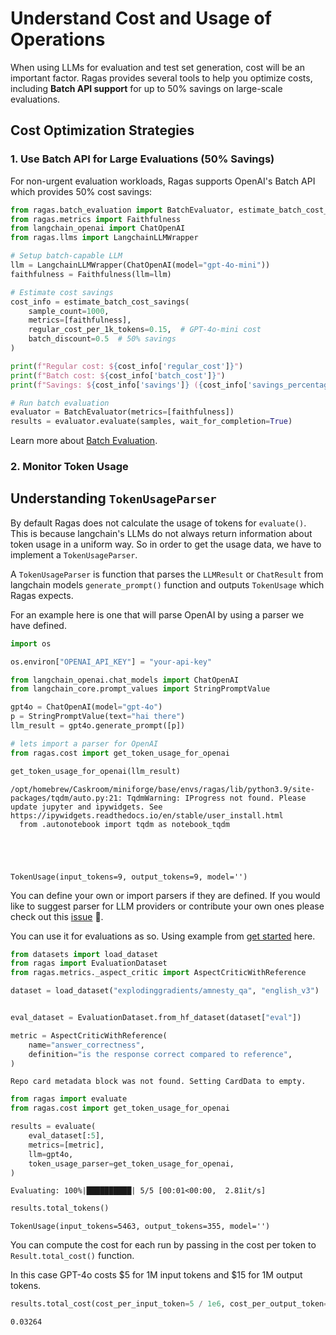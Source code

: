 # Understand Cost and Usage of Operations

When using LLMs for evaluation and test set generation, cost will be an important factor. Ragas provides several tools to help you optimize costs, including **Batch API support** for up to 50% savings on large-scale evaluations.

## Cost Optimization Strategies

### 1. Use Batch API for Large Evaluations (50% Savings)

For non-urgent evaluation workloads, Ragas supports OpenAI's Batch API which provides 50% cost savings:

```python
from ragas.batch_evaluation import BatchEvaluator, estimate_batch_cost_savings
from ragas.metrics import Faithfulness
from langchain_openai import ChatOpenAI
from ragas.llms import LangchainLLMWrapper

# Setup batch-capable LLM
llm = LangchainLLMWrapper(ChatOpenAI(model="gpt-4o-mini"))
faithfulness = Faithfulness(llm=llm)

# Estimate cost savings
cost_info = estimate_batch_cost_savings(
    sample_count=1000,
    metrics=[faithfulness],
    regular_cost_per_1k_tokens=0.15,  # GPT-4o-mini cost
    batch_discount=0.5  # 50% savings
)

print(f"Regular cost: ${cost_info['regular_cost']}")
print(f"Batch cost: ${cost_info['batch_cost']}")  
print(f"Savings: ${cost_info['savings']} ({cost_info['savings_percentage']}%)")

# Run batch evaluation
evaluator = BatchEvaluator(metrics=[faithfulness])
results = evaluator.evaluate(samples, wait_for_completion=True)
```

Learn more about [Batch Evaluation](batch_evaluation.md).

### 2. Monitor Token Usage

## Understanding `TokenUsageParser`

By default Ragas does not calculate the usage of tokens for `evaluate()`. This is because langchain's LLMs do not always return information about token usage in a uniform way. So in order to get the usage data, we have to implement a `TokenUsageParser`. 

A `TokenUsageParser` is function that parses the `LLMResult` or `ChatResult` from langchain models `generate_prompt()` function and outputs `TokenUsage` which Ragas expects.

For an example here is one that will parse OpenAI by using a parser we have defined.


```python
import os

os.environ["OPENAI_API_KEY"] = "your-api-key"
```


```python
from langchain_openai.chat_models import ChatOpenAI
from langchain_core.prompt_values import StringPromptValue

gpt4o = ChatOpenAI(model="gpt-4o")
p = StringPromptValue(text="hai there")
llm_result = gpt4o.generate_prompt([p])

# lets import a parser for OpenAI
from ragas.cost import get_token_usage_for_openai

get_token_usage_for_openai(llm_result)
```

    /opt/homebrew/Caskroom/miniforge/base/envs/ragas/lib/python3.9/site-packages/tqdm/auto.py:21: TqdmWarning: IProgress not found. Please update jupyter and ipywidgets. See https://ipywidgets.readthedocs.io/en/stable/user_install.html
      from .autonotebook import tqdm as notebook_tqdm





    TokenUsage(input_tokens=9, output_tokens=9, model='')



You can define your own or import parsers if they are defined. If you would like to suggest parser for LLM providers or contribute your own ones please check out this [issue](https://github.com/explodinggradients/ragas/issues/1151) 🙂.

You can use it for evaluations as so. Using example from [get started](get-started-evaluation) here.


```python
from datasets import load_dataset
from ragas import EvaluationDataset
from ragas.metrics._aspect_critic import AspectCriticWithReference

dataset = load_dataset("explodinggradients/amnesty_qa", "english_v3")


eval_dataset = EvaluationDataset.from_hf_dataset(dataset["eval"])

metric = AspectCriticWithReference(
    name="answer_correctness",
    definition="is the response correct compared to reference",
)
```

    Repo card metadata block was not found. Setting CardData to empty.



```python
from ragas import evaluate
from ragas.cost import get_token_usage_for_openai

results = evaluate(
    eval_dataset[:5],
    metrics=[metric],
    llm=gpt4o,
    token_usage_parser=get_token_usage_for_openai,
)
```

    Evaluating: 100%|██████████| 5/5 [00:01<00:00,  2.81it/s]



```python
results.total_tokens()
```




    TokenUsage(input_tokens=5463, output_tokens=355, model='')



You can compute the cost for each run by passing in the cost per token to `Result.total_cost()` function.

In this case GPT-4o costs $5 for 1M input tokens and $15 for 1M output tokens.


```python
results.total_cost(cost_per_input_token=5 / 1e6, cost_per_output_token=15 / 1e6)
```




    0.03264




```python

```
